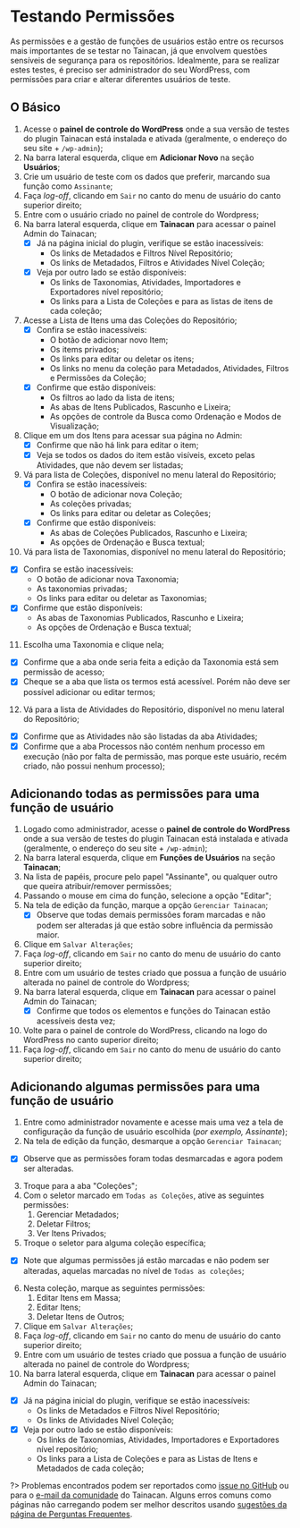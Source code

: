 # Testando Permissões

As permissões e a gestão de funções de usuários estão entre os recursos mais importantes de se testar no Tainacan, já que envolvem questões sensíveis de segurança para os repositórios. Idealmente, para se realizar estes testes, é preciso ser administrador do seu WordPress, com permissões para criar e alterar diferentes usuários de teste.

## O Básico

1. Acesse o **painel de controle do WordPress** onde a sua versão de testes do plugin Tainacan está instalada e ativada (geralmente, o endereço do seu site + `/wp-admin`);
2. Na barra lateral esquerda, clique em **Adicionar Novo** na seção **Usuários**;
3. Crie um usuário de teste com os dados que preferir, marcando sua função como `Assinante`;
4. Faça *log-off*, clicando em `Sair` no canto do menu de usuário do canto superior direito;
5. Entre com o usuário criado no painel de controle do Wordpress;
6. Na barra lateral esquerda, clique em **Tainacan** para acessar o painel Admin do Tainacan;
   - [x] Já na página inicial do plugin, verifique se estão inacessíveis:
     * Os links de Metadados e Filtros Nível Repositório;
     * Os links de Metadados, Filtros e Atividades Nível Coleção;
   - [x] Veja por outro lado se estão disponíveis:
     * Os links de Taxonomias, Atividades, Importadores e Exportadores nível repositório;
     * Os links para a Lista de Coleções e para as listas de itens de cada coleção;
7. Acesse a Lista de Itens uma das Coleções do Repositório;
   - [x] Confira se estão inacessíveis:
     * O botão de adicionar novo Item; 
     * Os items privados;
     * Os links para editar ou deletar os itens;
     * Os links no menu da coleção para Metadados, Atividades, Filtros e Permissões da Coleção;
   - [x] Confirme que estão disponíveis:
     * Os filtros ao lado da lista de itens;
     * As abas de Itens Publicados, Rascunho e Lixeira;
     * As opções de controle da Busca como Ordenação e Modos de Visualização;
8. Clique em um dos Itens para acessar sua página no Admin:
   - [x] Confirme que não há link para editar o item;
   - [x] Veja se todos os dados do item estão visíveis, exceto pelas Atividades, que não devem ser listadas;
9. Vá para lista de Coleções, disponível no menu lateral do Repositório;
   - [x] Confira se estão inacessíveis:
     * O botão de adicionar nova Coleção; 
     * As coleções privadas;
     * Os links para editar ou deletar as Coleções;
   - [x] Confirme que estão disponíveis:
     * As abas de Coleções Publicados, Rascunho e Lixeira;
     * As opções de Ordenação e Busca textual;
10. Vá para lista de Taxonomias, disponível no menu lateral do Repositório;
   - [x] Confira se estão inacessíveis:
     * O botão de adicionar nova Taxonomia; 
     * As taxonomias privadas;
     * Os links para editar ou deletar as Taxonomias;
   - [x] Confirme que estão disponíveis:
     * As abas de Taxonomias Publicados, Rascunho e Lixeira;
     * As opções de Ordenação e Busca textual;
11. Escolha uma Taxonomia e clique nela;
   - [x] Confirme que a aba onde seria feita a edição da Taxonomia está sem permissão de acesso;
   - [x] Cheque se a aba que lista os termos está acessível. Porém não deve ser possível adicionar ou editar termos;
12. Vá para a lista de Atividades do Repositório, disponível no menu lateral do Repositório;
   - [x] Confirme que as Atividades não são listadas da aba Atividades;
   - [x] Confirme que a aba Processos não contém nenhum processo em execução (não por falta de permissão, mas porque este usuário, recém criado, não possui nenhum processo);             

## Adicionando todas as permissões para uma função de usuário

1. Logado como administrador, acesse o **painel de controle do WordPress** onde a sua versão de testes do plugin Tainacan está instalada e ativada (geralmente, o endereço do seu site + `/wp-admin`);
2. Na barra lateral esquerda, clique em **Funções de Usuários** na seção **Tainacan**;
3. Na lista de papéis, procure pelo papel "Assinante", ou qualquer outro que queira atribuir/remover permissões;
4. Passando o mouse em cima do função, selecione a opção "Editar";
5. Na tela de edição da função, marque a opção `Gerenciar Tainacan`;
   - [x] Observe que todas demais permissões foram marcadas e não podem ser alteradas já que estão sobre influência da permissão maior.
4. Clique em `Salvar Alterações`;
5. Faça *log-off*, clicando em `Sair` no canto do menu de usuário do canto superior direito;
6. Entre com um usuário de testes criado que possua a função de usuário alterada no painel de controle do Wordpress;
7. Na barra lateral esquerda, clique em **Tainacan** para acessar o painel Admin do Tainacan;
   - [x] Confirme que todos os elementos e funções do Tainacan estão acessíveis desta vez;
8. Volte para o painel de controle do WordPress, clicando na logo do WordPress no canto superior direito;
9. Faça *log-off*, clicando em `Sair` no canto do menu de usuário do canto superior direito;

## Adicionando algumas permissões para uma função de usuário

1. Entre como administrador novamente e acesse mais uma vez a tela de configuração da função de usuário escolhida (*por exemplo, Assinante*);
2. Na tela de edição da função, desmarque a opção `Gerenciar Tainacan`;
  - [x] Observe que as permissões foram todas desmarcadas e agora podem ser alteradas.
3. Troque para a aba "Coleções";
4. Com o seletor marcado em `Todas as Coleções`, ative as seguintes permissões:
    1. Gerenciar Metadados;
    2. Deletar Filtros;
    3. Ver Itens Privados;
5. Troque o seletor para alguma coleção específica;
  - [x] Note que algumas permissões já estão marcadas e não podem ser alteradas, aquelas marcadas no nível de `Todas as coleções`;
6. Nesta coleção, marque as seguintes permissões:
    1. Editar Itens em Massa;
    2. Editar Itens;
    3. Deletar Itens de Outros;
7. Clique em `Salvar Alterações`;
8. Faça *log-off*, clicando em `Sair` no canto do menu de usuário do canto superior direito;
9. Entre com um usuário de testes criado que possua a função de usuário alterada no painel de controle do Wordpress;
10. Na barra lateral esquerda, clique em **Tainacan** para acessar o painel Admin do Tainacan;
   - [x] Já na página inicial do plugin, verifique se estão inacessíveis:
     * Os links de Metadados e Filtros Nível Repositório;
     * Os links de Atividades Nível Coleção;
   - [x] Veja por outro lado se estão disponíveis:
     * Os links de Taxonomias, Atividades, Importadores e Exportadores nível repositório;
     * Os links para a Lista de Coleções e para as Listas de Itens e Metadados de cada coleção;       


?> Problemas encontrados podem ser reportados como [issue no GitHub](https://github.com/tainacan/tainacan/issues ':ignore') ou para o [e-mail da comunidade](mailto:tainacan@lists.riseup.net ':ignore') do Tainacan. Alguns erros comuns como páginas não carregando podem ser melhor descritos usando [sugestões da página de Perguntas Frequentes](/pt-br/faq#acho-que-encontrei-um-erro-como-devo-proceder).